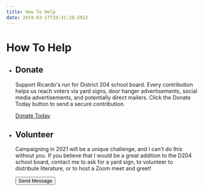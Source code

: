 ```yaml
---
title: How To Help
date: 2019-03-17T19:31:20.591Z
---
```

# How To Help

* ## Donate

  Support Ricardo's run for District 204 school board. Every contribution helps us reach voters via yard signs, door hanger advertisements, social media advertisements, and potentially direct mailers. Click the Donate Today button to send a secure contribution.

  <a className="button" href="https://secure.actblue.com/donate/ricardo-martinez-d204board">Donate Today</a>
* ## Volunteer

  Campaigning in 2021 will be a unique challenge, and I can't do this without you. If you believe that I would be a great addition to the D204 school board, contact me to ask for a yard sign, to volunteer to distribute literature, or to host a Zoom meet and greet!

  <button className="button">Send Message</button>